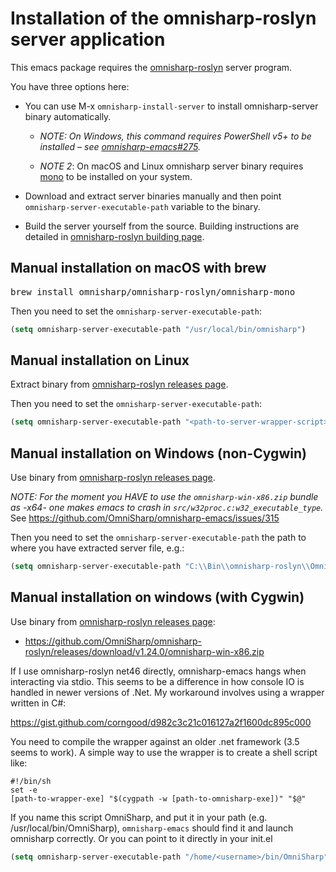 # Installation of the omnisharp-roslyn server application
This emacs package requires the [omnisharp-roslyn](https://github.com/OmniSharp/omnisharp-roslyn) server program.

You have three options here:
  * You can use M-x `omnisharp-install-server` to install omnisharp-server binary automatically. 

    * *NOTE: On Windows, this command requires PowerShell v5+ to be installed
      – see [omnisharp-emacs#275](https://github.com/OmniSharp/omnisharp-emacs/issues/275).*

    * *NOTE 2*: On macOS and Linux omnisharp server binary requires
      [mono](http://www.mono-project.com/) to be installed on your system.

  * Download and extract server binaries
    manually and then point `omnisharp-server-executable-path` variable to the binary.

  * Build the server yourself from the source. 
    Building instructions are detailed in 
    [omnisharp-roslyn building page](https://github.com/OmniSharp/omnisharp-roslyn#building).

## Manual installation on macOS with brew
<pre>
brew install omnisharp/omnisharp-roslyn/omnisharp-mono
</pre>

Then you need to set the `omnisharp-server-executable-path`:

```lisp
(setq omnisharp-server-executable-path "/usr/local/bin/omnisharp")
```

## Manual installation on Linux
Extract binary from [omnisharp-roslyn releases page](https://github.com/OmniSharp/omnisharp-roslyn/releases).

Then you need to set the `omnisharp-server-executable-path`:

```lisp
(setq omnisharp-server-executable-path "<path-to-server-wrapper-script>")
```

## Manual installation on Windows (non-Cygwin)
Use binary from [omnisharp-roslyn releases page](https://github.com/OmniSharp/omnisharp-roslyn/releases).

*NOTE: For the moment you HAVE to use the `omnisharp-win-x86.zip` bundle as -x64- one makes emacs
to crash in `src/w32proc.c:w32_executable_type`.* See https://github.com/OmniSharp/omnisharp-emacs/issues/315

Then you need to set the `omnisharp-server-executable-path` the path
to where you have extracted server file, e.g.:

```lisp
(setq omnisharp-server-executable-path "C:\\Bin\\omnisharp-roslyn\\OmniSharp.exe")
```

## Manual installation on windows (with Cygwin)
Use binary from [omnisharp-roslyn releases page](https://github.com/OmniSharp/omnisharp-roslyn/releases):

 - https://github.com/OmniSharp/omnisharp-roslyn/releases/download/v1.24.0/omnisharp-win-x86.zip
 
If I use omnisharp-roslyn net46 directly, omnisharp-emacs hangs when interacting via stdio.
This seems to be a difference in how console IO is handled in newer versions of .Net.
My workaround involves using a wrapper written in C#:

https://gist.github.com/corngood/d982c3c21c016127a2f1600dc895c000

You need to compile the wrapper against an older .net framework (3.5 seems to work). A simple way to use the wrapper is to create a shell script like:

```shell
#!/bin/sh
set -e
[path-to-wrapper-exe] "$(cygpath -w [path-to-omnisharp-exe])" "$@"
```

If you name this script OmniSharp, and put it in your path (e.g. /usr/local/bin/OmniSharp),
`omnisharp-emacs` should find it and launch omnisharp correctly.
Or you can point to it directly in your init.el

```lisp
(setq omnisharp-server-executable-path "/home/<username>/bin/OmniSharp")
```
